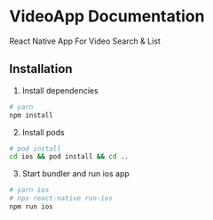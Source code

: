 # VideoApp Documentation

React Native App For Video Search & List

## Installation

1. Install dependencies

```bash
# yarn
npm install
```

2. Install pods

```bash
# pod install
cd ios && pod install && cd ..
```

3. Start bundler and run ios app

```bash
# yarn ios
# npx react-native run-ios
npm run ios
```
